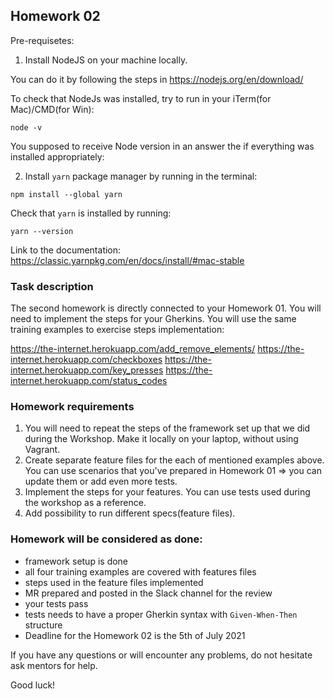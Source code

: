 ## Homework 02

Pre-requisetes:

1. Install NodeJS on your machine locally.

You can do it by following the steps in https://nodejs.org/en/download/

To check that NodeJs was installed, try to run in your iTerm(for Mac)/CMD(for Win):

`node -v`

You supposed to receive Node version in an answer the if everything was installed appropriately:

2. Install `yarn` package manager by running in the terminal:

`npm install --global yarn`

Check that `yarn` is installed by running:

`yarn --version`

Link to the documentation: https://classic.yarnpkg.com/en/docs/install/#mac-stable 

### Task description

The second homework is directly connected to your Homework 01. You will need to implement the steps for your Gherkins.
You will use the same training examples to exercise steps implementation:

https://the-internet.herokuapp.com/add_remove_elements/
https://the-internet.herokuapp.com/checkboxes
https://the-internet.herokuapp.com/key_presses
https://the-internet.herokuapp.com/status_codes

### Homework requirements

1. You will need to repeat the steps of the framework set up that we did during the Workshop. Make it locally on your laptop, without using Vagrant.
2. Create separate feature files for the each of mentioned examples above. You can use scenarios that you've prepared in Homework 01 => you can update them or add even more tests.
3. Implement the steps for your features. You can use tests used during the workshop as a reference.
4. Add possibility to run different specs(feature files).

### Homework will be considered as done:

- framework setup is done
- all four training examples are covered with features files
- steps used in the feature files implemented
- MR prepared and posted in the Slack channel for the review
- your tests pass
- tests needs to have a proper Gherkin syntax with `Given-When-Then` structure
- Deadline for the Homework 02 is the 5th of July 2021

If you have any questions or will encounter any problems, do not hesitate ask mentors for help.

Good luck!